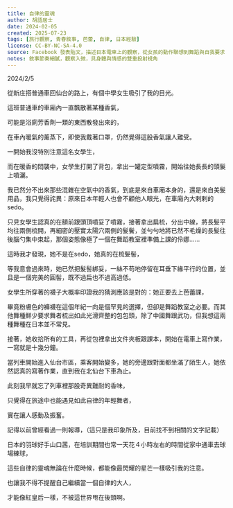 ```yaml
---
title: 自律的靈魂
author: 胡語居士
date: 2024-02-05
created: 2025-07-23
tags: [旅行觀察, 青春敘事, 芭蕾, 自律, 日本經驗]
license: CC-BY-NC-SA-4.0
source: Facebook 發表貼文，描述日本電車上的觀察，從女孩的動作聯想到舞蹈與自我要求
notes: 敘事節奏細膩，觀察入微，具身體與情感的雙重投射視角
---
```


2024/2/5

從新庄搭普通車回仙台的路上，有個中學女生吸引了我的目光。

這班普通車的車廂內一直飄散著某種香氣，

可能是浴廁芳香劑一類的東西散發出來的，

在車內暖氣的薰蒸下，即使我戴著口罩，仍然覺得這股香氣讓人難受。

一開始我沒特別注意這名女學生，

而在暖香的悶襲中，女學生打開了背包，拿出一罐定型噴霧，開始往她長長的頭髮上噴灑。

我已然分不出來那些混雜在空氣中的香氣，到底是來自車廂本身的，還是來自美髮用品，我只覺得詫異：原來日本年輕人也會不顧他人眼光，在車廂內大剌剌的sedo。

只見女學生認真的在額前跟頭頂噴妥了噴霧，接著拿出扁梳，分出中線，將長髮平均往兩側梳開，再細密的壓實太陽穴兩側的髮鬢，並勻勻地將已然不毛燥的長髮往後腦勺集中束起，那個姿態像極了一個在舞蹈教室裡準備上課的伶娜......

這時我才發現，她不是在sedo，她真的在梳髮髻，

等我意會過來時，她已然把髮髻綁妥，一絲不苟地停留在耳垂下緣平行的位置，並且是一個完美的圓髻，既不過扁也不過高過低。

女學生所穿著的襪子大概率印證我的猜測應該是對的：她正要去上芭蕾課，

畢竟粉膚色的褲襪在這個年紀一向是個罕見的選擇，但卻是舞蹈教室之必要。而其他舞種鮮少要求舞者梳出如此光滑齊整的包包頭，除了中國舞跟武功，但我想這兩種舞種在日本並不常見。

接著，她收拾所有的工具，再從包裡拿出文件夾板跟課本，開始在電車上寫作業，一寫就是十幾分鐘。

當列車開始進入仙台市區，乘客開始變多，她的旁邊跟對面都坐滿了陌生人，她依然認真的寫著作業，直到我在北仙台下車為止。

此刻我早就忘了列車裡那股奇異難耐的香味，

只覺得在旅途中也能遇見如此自律的年輕舞者，

實在讓人感動及振奮。

記得以前曾經看過一則報導，（這只是我印象所及，目前找不到相關的文字記載）

日本的羽球好手山口茜，在培訓期間也常一天花４小時左右的時間從家中通車去球場練球，

這些自律的靈魂無論在什麼時候，都能像最閃耀的星芒一樣吸引我的注意。

也讓我不得不提醒自己繼續當一個自律的大人，

才能像紅皇后一樣，不被這世界甩在後頭啊。
